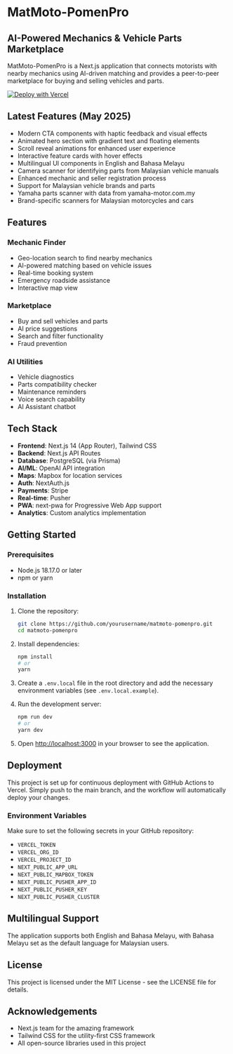 # MatMoto-PomenPro

## AI-Powered Mechanics & Vehicle Parts Marketplace

MatMoto-PomenPro is a Next.js application that connects motorists with nearby mechanics using AI-driven matching and provides a peer-to-peer marketplace for buying and selling vehicles and parts.

[![Deploy with Vercel](https://vercel.com/button)](https://vercel.com/new/clone?repository-url=https%3A%2F%2Fgithub.com%2Fyourusername%2Fmatmoto-pomenpro)

## Latest Features (May 2025)

- Modern CTA components with haptic feedback and visual effects
- Animated hero section with gradient text and floating elements
- Scroll reveal animations for enhanced user experience
- Interactive feature cards with hover effects
- Multilingual UI components in English and Bahasa Melayu
- Camera scanner for identifying parts from Malaysian vehicle manuals
- Enhanced mechanic and seller registration process
- Support for Malaysian vehicle brands and parts
- Yamaha parts scanner with data from yamaha-motor.com.my
- Brand-specific scanners for Malaysian motorcycles and cars

## Features

### Mechanic Finder
- Geo-location search to find nearby mechanics
- AI-powered matching based on vehicle issues
- Real-time booking system
- Emergency roadside assistance
- Interactive map view

### Marketplace
- Buy and sell vehicles and parts
- AI price suggestions
- Search and filter functionality
- Fraud prevention

### AI Utilities
- Vehicle diagnostics
- Parts compatibility checker
- Maintenance reminders
- Voice search capability
- AI Assistant chatbot

## Tech Stack

- **Frontend**: Next.js 14 (App Router), Tailwind CSS
- **Backend**: Next.js API Routes
- **Database**: PostgreSQL (via Prisma)
- **AI/ML**: OpenAI API integration
- **Maps**: Mapbox for location services
- **Auth**: NextAuth.js
- **Payments**: Stripe
- **Real-time**: Pusher
- **PWA**: next-pwa for Progressive Web App support
- **Analytics**: Custom analytics implementation

## Getting Started

### Prerequisites

- Node.js 18.17.0 or later
- npm or yarn

### Installation

1. Clone the repository:
   ```bash
   git clone https://github.com/yourusername/matmoto-pomenpro.git
   cd matmoto-pomenpro
   ```

2. Install dependencies:
   ```bash
   npm install
   # or
   yarn
   ```

3. Create a `.env.local` file in the root directory and add the necessary environment variables (see `.env.local.example`).

4. Run the development server:
   ```bash
   npm run dev
   # or
   yarn dev
   ```

5. Open [http://localhost:3000](http://localhost:3000) in your browser to see the application.

## Deployment

This project is set up for continuous deployment with GitHub Actions to Vercel. Simply push to the main branch, and the workflow will automatically deploy your changes.

### Environment Variables

Make sure to set the following secrets in your GitHub repository:

- `VERCEL_TOKEN`
- `VERCEL_ORG_ID`
- `VERCEL_PROJECT_ID`
- `NEXT_PUBLIC_APP_URL`
- `NEXT_PUBLIC_MAPBOX_TOKEN`
- `NEXT_PUBLIC_PUSHER_APP_ID`
- `NEXT_PUBLIC_PUSHER_KEY`
- `NEXT_PUBLIC_PUSHER_CLUSTER`

## Multilingual Support

The application supports both English and Bahasa Melayu, with Bahasa Melayu set as the default language for Malaysian users.

## License

This project is licensed under the MIT License - see the LICENSE file for details.

## Acknowledgements

- Next.js team for the amazing framework
- Tailwind CSS for the utility-first CSS framework
- All open-source libraries used in this project